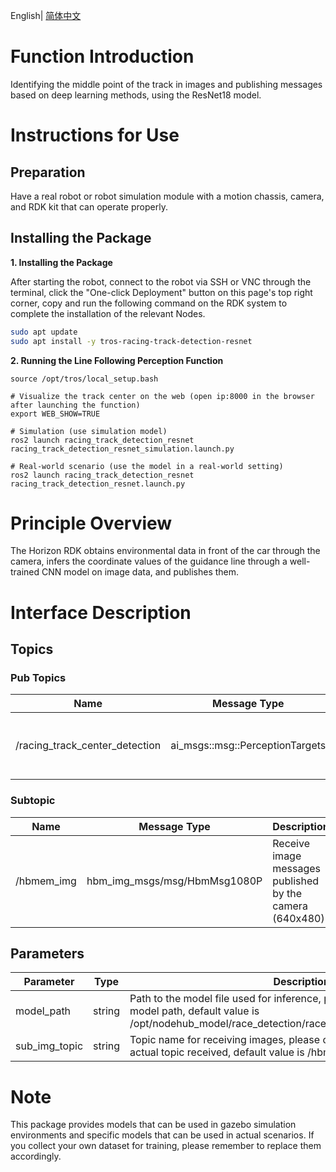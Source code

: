 English| [简体中文](./README_cn.md)

# Function Introduction

Identifying the middle point of the track in images and publishing messages based on deep learning methods, using the ResNet18 model.

# Instructions for Use

## Preparation

Have a real robot or robot simulation module with a motion chassis, camera, and RDK kit that can operate properly.

## Installing the Package

**1. Installing the Package**

After starting the robot, connect to the robot via SSH or VNC through the terminal, click the "One-click Deployment" button on this page's top right corner, copy and run the following command on the RDK system to complete the installation of the relevant Nodes.

```bash
sudo apt update
sudo apt install -y tros-racing-track-detection-resnet
```

**2. Running the Line Following Perception Function**

```shell
source /opt/tros/local_setup.bash

# Visualize the track center on the web (open ip:8000 in the browser after launching the function)
export WEB_SHOW=TRUE

# Simulation (use simulation model)
ros2 launch racing_track_detection_resnet racing_track_detection_resnet_simulation.launch.py

# Real-world scenario (use the model in a real-world setting)
ros2 launch racing_track_detection_resnet racing_track_detection_resnet.launch.py
```


# Principle Overview

The Horizon RDK obtains environmental data in front of the car through the camera, infers the coordinate values of the guidance line through a well-trained CNN model on image data, and publishes them.

# Interface Description

## Topics

### Pub Topics

| Name                          | Message Type                                                | Description                                            |
| ----------------------------- | ------------------------------------------------------------ | ------------------------------------------------------ |
| /racing_track_center_detection | ai_msgs::msg::PerceptionTargets                            | Publishes the image coordinates of the track center   |
### Subtopic
| Name                          | Message Type                                                     | Description                                                   |
| ----------------------------- | ------------------------------------------------------------ | ------------------------------------------------------ |
| /hbmem_img                     | hbm_img_msgs/msg/HbmMsg1080P                                    | Receive image messages published by the camera (640x480)                   |

## Parameters

| Parameter                | Type        | Description   |
| --------------------- | ----------- | -------------------------------------------------------------------------------------------------- |
| model_path       | string | Path to the model file used for inference, please configure the actual model path, default value is /opt/nodehub_model/race_detection/race_track_detection_simulation.bin |
| sub_img_topic       | string |  Topic name for receiving images, please configure according to the actual topic received, default value is /hbmem_img |

# Note
This package provides models that can be used in gazebo simulation environments and specific models that can be used in actual scenarios. If you collect your own dataset for training, please remember to replace them accordingly.
